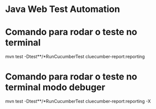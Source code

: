 # Java Web Test Automation

# Comando para rodar o teste no terminal

mvn test -Dtest**/*RunCucumberTest cluecumber-report:reporting

# Comando para rodar o teste no terminal modo debuger

mvn test -Dtest**/*RunCucumberTest cluecumber-report:reporting -X
